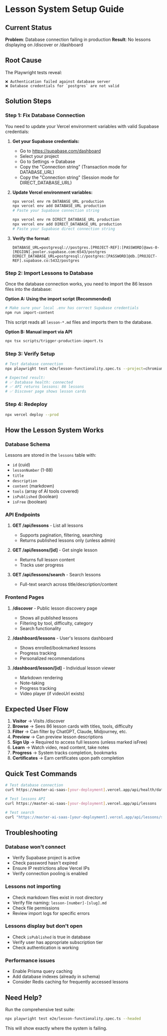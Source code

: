 # Lesson System Setup Guide

## Current Status

**Problem**: Database connection failing in production
**Result**: No lessons displaying on /discover or /dashboard

## Root Cause

The Playwright tests reveal:
```
❌ Authentication failed against database server
❌ Database credentials for `postgres` are not valid
```

## Solution Steps

### Step 1: Fix Database Connection

You need to update your Vercel environment variables with valid Supabase credentials:

1. **Get your Supabase credentials:**
   - Go to https://supabase.com/dashboard
   - Select your project
   - Go to Settings → Database
   - Copy the "Connection string" (Transaction mode for DATABASE_URL)
   - Copy the "Connection string" (Session mode for DIRECT_DATABASE_URL)

2. **Update Vercel environment variables:**
   ```bash
   npx vercel env rm DATABASE_URL production
   npx vercel env add DATABASE_URL production
   # Paste your Supabase connection string

   npx vercel env rm DIRECT_DATABASE_URL production
   npx vercel env add DIRECT_DATABASE_URL production
   # Paste your Supabase direct connection string
   ```

3. **Verify the format:**
   ```
   DATABASE_URL=postgresql://postgres.[PROJECT-REF]:[PASSWORD]@aws-0-[REGION].pooler.supabase.com:6543/postgres
   DIRECT_DATABASE_URL=postgresql://postgres:[PASSWORD]@db.[PROJECT-REF].supabase.co:5432/postgres
   ```

### Step 2: Import Lessons to Database

Once the database connection works, you need to import the 86 lesson files into the database:

**Option A: Using the import script (Recommended)**

```bash
# Make sure your local .env has correct Supabase credentials
npm run import-content
```

This script reads all `lesson-*.md` files and imports them to the database.

**Option B: Manual import via API**

```bash
npx tsx scripts/trigger-production-import.ts
```

### Step 3: Verify Setup

```bash
# Test database connection
npx playwright test e2e/lesson-functionality.spec.ts --project=chromium

# Expected result:
# ✅ Database health: connected
# ✅ API returns lessons: 86 lessons
# ✅ Discover page shows lesson cards
```

### Step 4: Redeploy

```bash
npx vercel deploy --prod
```

## How the Lesson System Works

### Database Schema

Lessons are stored in the `lessons` table with:
- `id` (cuid)
- `lessonNumber` (1-88)
- `title`
- `description`
- `content` (markdown)
- `tools` (array of AI tools covered)
- `isPublished` (boolean)
- `isFree` (boolean)

### API Endpoints

1. **GET /api/lessons** - List all lessons
   - Supports pagination, filtering, searching
   - Returns published lessons only (unless admin)

2. **GET /api/lessons/[id]** - Get single lesson
   - Returns full lesson content
   - Tracks user progress

3. **GET /api/lessons/search** - Search lessons
   - Full-text search across title/description/content

### Frontend Pages

1. **/discover** - Public lesson discovery page
   - Shows all published lessons
   - Filtering by tool, difficulty, category
   - Search functionality

2. **/dashboard/lessons** - User's lessons dashboard
   - Shows enrolled/bookmarked lessons
   - Progress tracking
   - Personalized recommendations

3. **/dashboard/lesson/[id]** - Individual lesson viewer
   - Markdown rendering
   - Note-taking
   - Progress tracking
   - Video player (if videoUrl exists)

## Expected User Flow

1. **Visitor** → Visits /discover
2. **Browse** → Sees 86 lesson cards with titles, tools, difficulty
3. **Filter** → Can filter by ChatGPT, Claude, Midjourney, etc.
4. **Preview** → Can preview lesson descriptions
5. **Sign Up** → Required to access full lessons (unless marked isFree)
6. **Learn** → Watch video, read content, take notes
7. **Progress** → System tracks completion, bookmarks
8. **Certificates** → Earn certificates upon path completion

## Quick Test Commands

```bash
# Test database connection
curl https://master-ai-saas-[your-deployment].vercel.app/api/health/database

# Test lessons API
curl https://master-ai-saas-[your-deployment].vercel.app/api/lessons

# Test search
curl "https://master-ai-saas-[your-deployment].vercel.app/api/lessons/search?q=chatgpt"
```

## Troubleshooting

### Database won't connect
- Verify Supabase project is active
- Check password hasn't expired
- Ensure IP restrictions allow Vercel IPs
- Verify connection pooling is enabled

### Lessons not importing
- Check markdown files exist in root directory
- Verify file naming: `lesson-[number]-[slug].md`
- Check file permissions
- Review import logs for specific errors

### Lessons display but don't open
- Check `isPublished` is true in database
- Verify user has appropriate subscription tier
- Check authentication is working

### Performance issues
- Enable Prisma query caching
- Add database indexes (already in schema)
- Consider Redis caching for frequently accessed lessons

## Need Help?

Run the comprehensive test suite:
```bash
npx playwright test e2e/lesson-functionality.spec.ts --headed
```

This will show exactly where the system is failing.
